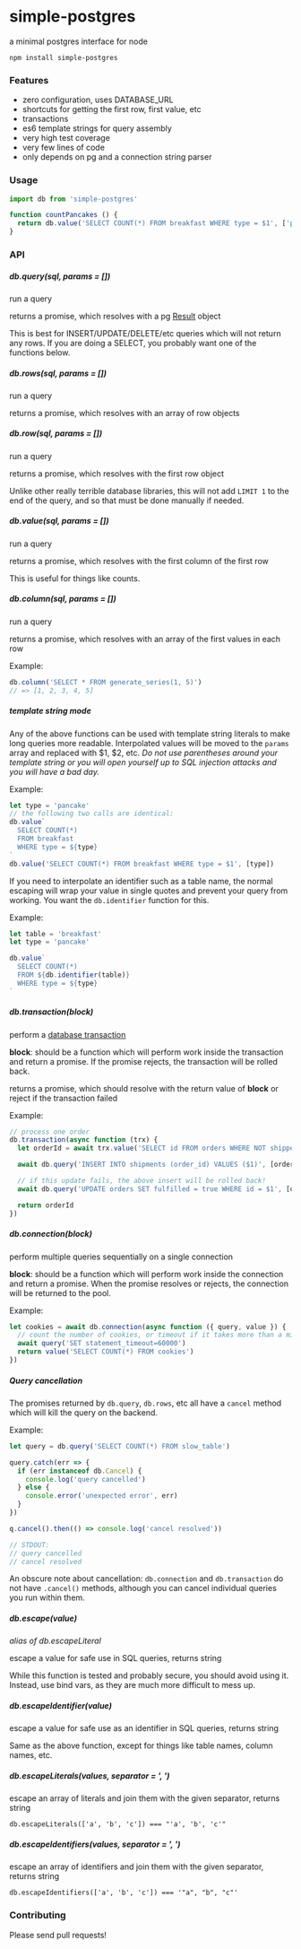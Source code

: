 # simple-postgres
a minimal postgres interface for node

```console
npm install simple-postgres
```

### Features

* zero configuration, uses DATABASE_URL
* shortcuts for getting the first row, first value, etc
* transactions
* es6 template strings for query assembly
* very high test coverage
* very few lines of code
* only depends on pg and a connection string parser

### Usage

```js
import db from 'simple-postgres'

function countPancakes () {
  return db.value('SELECT COUNT(*) FROM breakfast WHERE type = $1', ['pancake'])
}
```

### API

##### db.query(sql, params = [])
run a query

returns a promise, which resolves with a pg [Result](https://github.com/brianc/node-postgres/wiki/Query#result-object) object

This is best for INSERT/UPDATE/DELETE/etc queries which will not return any rows. If you are doing a SELECT, you probably want one of the functions below.

##### db.rows(sql, params = [])
run a query

returns a promise, which resolves with an array of row objects

##### db.row(sql, params = [])
run a query

returns a promise, which resolves with the first row object

Unlike other really terrible database libraries, this will not add `LIMIT 1` to the end of the query, and so that must be done manually if needed.

##### db.value(sql, params = [])
run a query

returns a promise, which resolves with the first column of the first row

This is useful for things like counts.

##### db.column(sql, params = [])
run a query

returns a promise, which resolves with an array of the first values in each row

Example:
```js
db.column('SELECT * FROM generate_series(1, 5)')
// => [1, 2, 3, 4, 5]
```

##### template string mode

Any of the above functions can be used with template string literals to make
long queries more readable. Interpolated values will be moved to the `params`
array and replaced with $1, $2, etc. *Do not use parentheses around your
template string or you will open yourself up to SQL injection attacks and you
will have a bad day.*

Example:
```js
let type = 'pancake'
// the following two calls are identical:
db.value`
  SELECT COUNT(*)
  FROM breakfast
  WHERE type = ${type}
`
db.value('SELECT COUNT(*) FROM breakfast WHERE type = $1', [type])
```

If you need to interpolate an identifier such as a table name, the normal
escaping will wrap your value in single quotes and prevent your query from
working. You want the `db.identifier` function for this.

Example:
```js
let table = 'breakfast'
let type = 'pancake'

db.value`
  SELECT COUNT(*)
  FROM ${db.identifier(table)}
  WHERE type = ${type}
`
```

##### db.transaction(block)
perform a [database transaction](https://www.postgresql.org/docs/current/static/tutorial-transactions.html)

**block**: should be a function which will perform work inside the transaction and return a promise. If the promise rejects, the transaction will be rolled back.

returns a promise, which should resolve with the return value of **block** or reject if the transaction failed

Example:
```js
// process one order
db.transaction(async function (trx) {
  let orderId = await trx.value('SELECT id FROM orders WHERE NOT shipped LIMIT 1 FOR UPDATE')

  await db.query('INSERT INTO shipments (order_id) VALUES ($1)', [orderId])

  // if this update fails, the above insert will be rolled back!
  await db.query('UPDATE orders SET fulfilled = true WHERE id = $1', [orderId])

  return orderId
})
```

##### db.connection(block)
perform multiple queries sequentially on a single connection

**block**: should be a function which will perform work inside the connection
and return a promise. When the promise resolves or rejects, the connection will
be returned to the pool.

Example:
```js
let cookies = await db.connection(async function ({ query, value }) {
  // count the number of cookies, or timeout if it takes more than a minute
  await query('SET statement_timeout=60000')
  return value('SELECT COUNT(*) FROM cookies')
})
```

##### Query cancellation
The promises returned by `db.query`, `db.rows`, etc all have a `cancel` method
which will kill the query on the backend.

Example:
```js
let query = db.query('SELECT COUNT(*) FROM slow_table')

query.catch(err => {
  if (err instanceof db.Cancel) {
    console.log('query cancelled')
  } else {
    console.error('unexpected error', err)
  }
})

q.cancel().then(() => console.log('cancel resolved'))

// STDOUT:
// query cancelled
// cancel resolved
```

An obscure note about cancellation: `db.connection` and `db.transaction` do not
have `.cancel()` methods, although you can cancel individual queries you run
within them.

##### db.escape(value)

*alias of db.escapeLiteral*

escape a value for safe use in SQL queries, returns string

While this function is tested and probably secure, you should avoid using it.
Instead, use bind vars, as they are much more difficult to mess up.

##### db.escapeIdentifier(value)
escape a value for safe use as an identifier in SQL queries, returns string

Same as the above function, except for things like table names, column names,
etc.

##### db.escapeLiterals(values, separator = ', ')
escape an array of literals and join them with the given separator, returns string

```
db.escapeLiterals(['a', 'b', 'c']) === "'a', 'b', 'c'"
```

##### db.escapeIdentifiers(values, separator = ', ')
escape an array of identifiers and join them with the given separator, returns string

```
db.escapeIdentifiers(['a', 'b', 'c']) === '"a", "b", "c"'
```

### Contributing

Please send pull requests!
